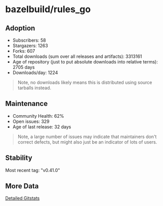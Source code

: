 # bazelbuild/rules_go

## Adoption

- Subscribers: 58
- Stargazers: 1263
- Forks: 607
- Total downloads (sum over all releases and artifacts): 3313161
- Age of repository (just to put absolute downloads into relative terms): 2705 days
- Downloads/day: 1224

> Note, no downloads likely means this is distributed using source tarballs instead.

## Maintenance

- Community Health: 62%
- Open issues: 329
- Age of last release: 32 days

> Note, a large number of issues may indicate that maintainers don't correct defects, but might also
> just be an indicator of lots of users.

## Stability

Most recent tag: "v0.41.0"

## More Data

[Detailed Gitstats](/bazel-catalog/gitstats/bazelbuild/rules_go)

